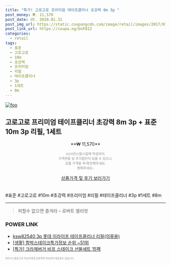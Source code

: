 ```yaml
--- 
title: "특가! 고로고로 프리미엄 테이프클리너 초강력 8m 3p " 
post_money: ₩. 11,570 
post_date: dt. 2020.01.31 
post_img_url: https://static.coupangcdn.com/image/retail/images/2017/01/11/11/1/4eb8607c-6ede-42d0-87e8-3a0ab554c96f.jpg 
post_link_url: https://coupa.ng/bnF812 
categories: 
  - retail 
tags: 
  - 표준 
  - 고로고로 
  - 10m 
  - 초강력 
  - 프리미엄 
  - 리필 
  - 테이프클리너 
  - 3p 
  - 1세트 
  - 8m 
--- 
```

[![foo](https://static.coupangcdn.com/image/retail/images/2017/01/11/11/1/4eb8607c-6ede-42d0-87e8-3a0ab554c96f.jpg)](https://coupa.ng/bnF812) 

## 고로고로 프리미엄 테이프클리너 초강력 8m 3p + 표준 10m 3p 리필, 1세트 
<p style="text-align: center;">**₩ 11,570**</p> 
<p style="text-align: center;"><span style="color: #898c8f; font-family: Georgia,Times,serif; font-size: 0.75em;">2020년01월31일에 작성되어, <br>가격변동 및 추가할인이 있을 수 있으니,<br> 상품 가격을 꼭!확인해주세요.<br>행복하세요~</span> 
</p>	 
<div markdown="0" style="text-align: center;"><a href="https://coupa.ng/bnF812" class="btn btn--success">상품가격 및 후기 보러가기</a></div> 
<br><br> 
  #표준 #고로고로 #10m #초강력 #프리미엄 #리필 #테이프클리너 #3p #1세트 #8m 
<hr> 

> 피할수 없으면 즐겨라 – 로버트 엘리엇 


### POWER LINK

* <a href="https://blog.naver.com/sakai111/221785558565" target="_blank">ksw82540 3p 롯데 이라이프 테이프클리너 리필(의류용)</a>
* <a href="https://blog.naver.com/sakai111/221772288863" target="_blank"> [생활] 함박스테이크특가정보 순위 ~51위</a>
* <a href="https://blog.naver.com/santokki14/221788091829" target="_blank">[특가] 크라제버거 비프 스테이크 선물세트 15팩</a>

<span style="color: #898c8f; font-family: Georgia,Times,serif; font-size: 0.55em;">파트너스활동으로 작성자에게 일정액의 커미션이 제공될수 있습니다.</span> 

